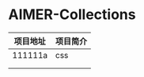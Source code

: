 # AIMER-Collections
| 项目地址                                                     | 项目简介 |
| ------------------------------------------------------------ | -------- |
|111111a | css      |
|                                                              |          |
|                                                              |          |


